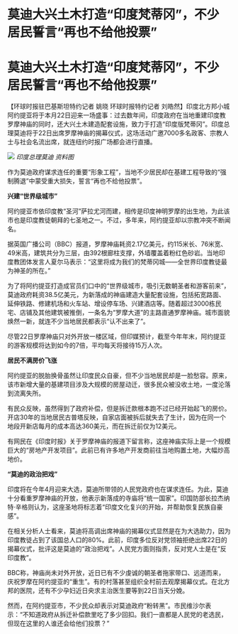 # 莫迪大兴土木打造“印度梵蒂冈”，不少居民誓言“再也不给他投票”

# 莫迪大兴土木打造“印度梵蒂冈”，不少居民誓言“再也不给他投票”

【环球时报驻巴基斯坦特约记者 姚晓 环球时报特约记者
刘皓然】印度北方邦小城阿约提亚将于本月22日迎来一场盛事：过去数年间，印度政府在当地重建印度教罗摩神庙的同时，还大兴土木建造配套设施，致力于打造“印度版梵蒂冈”。印度总理莫迪将于22日出席罗摩神庙的揭幕仪式，这场活动广邀7000多名政客、宗教人士与社会名流出席，就连纽约时报广场都会进行直播。

![](https://inews.gtimg.com/om_bt/O9WMdaR6A4ekzeQm7aSDSjZxCgiSlz26qntwfBtQFmKEQAA/1000)
_印度总理莫迪 资料图_

作为莫迪政府谋求连任的重要“形象工程”，当地不少居民却在基建工程导致的“强制腾退”中蒙受重大损失，誓言“再也不给他投票”。

**兴建“世界级城市”**

阿约提亚市依印度教“圣河”萨拉尤河而建，相传是印度神明罗摩的出生地，为此该市也是印度教徒朝拜的七圣地之一。不过，多年来，阿约提亚却以宗教冲突不断闻名。

据英国广播公司（BBC）报道，罗摩神庙耗资2.17亿美元，约115米长、76米宽、49米高，建筑共分为三层，由392根廊柱支撑，外墙覆盖着粉红色砂岩。当地印度教团体发言人夏尔马表示：“这里将成为我们的梵蒂冈城——全世界印度教徒最为神圣的所在。”

为了将阿约提亚打造成官员们口中的“世界级城市，吸引无数朝圣者和游客前来”，莫迪政府耗资38.5亿美元，为新落成的神庙建造大量配套设施，包括拓宽路面、延伸铁路、修建机场和火车站、增设停车场、兴建酒店等。随着超过3000栋民宅、店铺及其他建筑被推倒，一条名为“罗摩大道”的主路直通罗摩神庙。城市面貌焕然一新，就连不少当地居民都表示“认不出来了”。

尽管22日罗摩神庙只对外开放一楼区域，但印媒预计，截至今年年末，阿约提亚的游客规模将达到如今的7倍，平均每天将接待15万人次。

**居民不满房价飞涨**

阿约提亚的脱胎换骨虽然让印度民众自豪，但不少当地居民却是一脸愁容。原来，该市新增大量的基建项目涉及大规模的房屋动迁，很多民众被没收土地，一度沦落到流离失所。

有民众反映，虽然得到了政府补偿，但是拆迁款根本跑不过已经开始起飞的房价。开店30年的当地居民古普塔反映，自家店面被拆后就失去了生计，因为在同一个地段开新店每月的成本高达360美元，而在拆迁前仅为12美元。

有网民在《印度时报》关于罗摩神庙的报道下留言称，这座神庙实际上是一个规模巨大的“房地产开发项目”。此前已有许多地产开发商前往当地购置土地，大幅炒高地价。

**“莫迪的政治把戏”**

印度将在今年4月迎来大选，莫迪所带领的人民党政府也在谋求连任。为此，莫迪十分看重罗摩神庙的开放，他表示新落成的寺庙将“统一国家”。印国防部长拉杰纳特·辛格则认为，这座圣地将标志着“印度文化复兴的开始，并帮助恢复民族自豪感”。

在相关分析人士看来，莫迪将高调出席神庙的揭幕仪式显然是在为大选助力，因为印度教徒占到了该国总人口的80%。此前，印度多位反对党领袖拒绝出席22日的揭幕仪式，批评这是莫迪的“政治把戏”。人民党方面则指责，反对党人士是在“反印度教”。

BBC称，神庙尚未对外开放，近日已有不少虔诚的朝圣者拖家带口、远道而来，庆祝罗摩在阿约提亚的“重生”。有的村落甚至组织全村前去观摩揭幕仪式。在北方邦的医院，还有不少孕妇近日央求主治医生要等到22日当天分娩。

然而，在阿约提亚市，不少民众却表示对莫迪政府“粉转黑”。市民维沙尔表示：“不知道政府从拆迁补偿款里吃了多少回扣。我们一直都是人民党的老选民，但现在这里的人谁还会给他们投票？”


